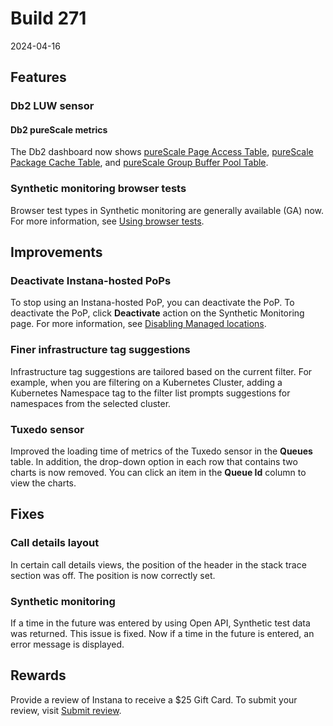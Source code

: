 # Build 271

2024-04-16

## Features

### Db2 LUW sensor

#### Db2 pureScale metrics

The Db2 dashboard now shows [pureScale Page Access Table](../../ecosystem/db2/index.md#purescale-page-access-table), [pureScale Package Cache Table](../../ecosystem/db2/index.md#purescale-package-cache-table), and [pureScale Group Buffer Pool Table](../../ecosystem/db2/index.md#purescale-group-buffer-pool-table).

### Synthetic monitoring browser tests

Browser test types in Synthetic monitoring are generally available (GA) now. For more information, see [Using browser tests](../synthetic_monitoring/browser_script/overview.md).


## Improvements

### Deactivate Instana-hosted PoPs

To stop using an Instana-hosted PoP, you can deactivate the PoP. To deactivate the PoP, click **Deactivate** action on the Synthetic Monitoring page. For more information, see [Disabling Managed locations](../synthetic_monitoring/synmon_managed_location#disabling_managed_locations).

### Finer infrastructure tag suggestions

Infrastructure tag suggestions are tailored based on the current filter.
For example, when you are filtering on a Kubernetes Cluster, adding a Kubernetes Namespace tag to the filter list prompts suggestions for namespaces from the selected cluster.

### Tuxedo sensor

Improved the loading time of metrics of the Tuxedo sensor in the **Queues** table. In addition, the drop-down option in each row that contains two charts is now removed. You can click an item in the **Queue Id** column to view the charts.


## Fixes

### Call details layout

In certain call details views, the position of the header in the stack trace section was off. The position is now correctly set.

### Synthetic monitoring

If a time in the future was entered by using Open API, Synthetic test data was returned. This issue is fixed. Now if a time in the future is entered, an error message is displayed.

## Rewards

Provide a review of Instana to receive a $25 Gift Card. To submit your review, visit [Submit review](https://gtnr.io/wg5XjSijw).
